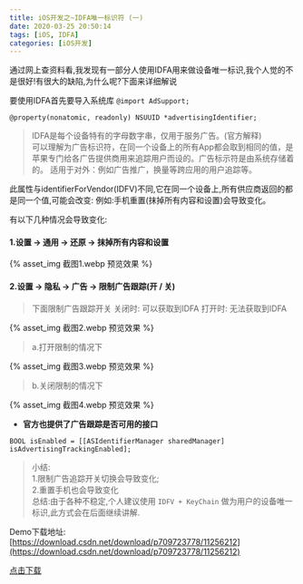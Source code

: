 ```yaml
---
title: iOS开发之~IDFA唯一标识符 (一)
date: 2020-03-25 20:50:14
tags: [iOS, IDFA]
categories: [iOS开发]
---
```


通过网上查资料看,我发现有一部分人使用IDFA用来做设备唯一标识,我个人觉的不是很好!有很大的缺陷,为什么呢?下面来详细解说

要使用IDFA首先要导入系统库 `@import AdSupport;`

```
@property(nonatomic, readonly) NSUUID *advertisingIdentifier;
```
>IDFA是每个设备特有的字母数字串，仅用于服务广告。(官方解释)<br>
>可以理解为广告标识符，在同一个设备上的所有App都会取到相同的值，是苹果专门给各广告提供商用来追踪用户而设的。广告标示符是由系统存储着的。
>适用于对外：例如广告推广，换量等跨应用的用户追踪等。

此属性与identifierForVendor(IDFV)不同,它在同一个设备上,所有供应商返回的都是同一个值,可能会改变: 例如:手机重置(抹掉所有内容和设置)会导致变化。

有以下几种情况会导致变化:

#### 1.设置 -> 通用 -> 还原 -> 抹掉所有内容和设置

{% asset_img 截图1.webp 预览效果 %}


#### 2.设置 -> 隐私 -> 广告 -> 限制广告跟踪(开 / 关)
>下面限制广告跟踪开关
>关闭时: 可以获取到IDFA
>打开时: 无法获取到IDFA

{% asset_img 截图2.webp 预览效果 %}


>a.打开限制的情况下

{% asset_img 截图3.webp 预览效果 %}



>b.关闭限制的情况下

{% asset_img 截图4.webp 预览效果 %}



- **官方也提供了广告跟踪是否可用的接口**

```
BOOL isEnabled = [[ASIdentifierManager sharedManager] isAdvertisingTrackingEnabled];
```

>小结:<br>1.限制广告追踪开关切换会导致变化;<br>2.重置手机也会导致变化<br>总结:由于各种不稳定,个人建议使用 `IDFV + KeyChain` 做为用户的设备唯一标识,此方式会在后面继续讲解.

Demo下载地址:
[https://download.csdn.net/download/p709723778/11256212](https://download.csdn.net/download/p709723778/11256212)

[点击下载](/download/testIDFA.zip)

